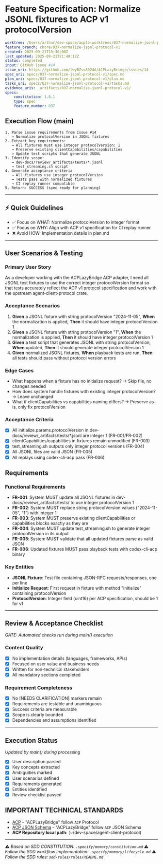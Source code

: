 # Feature Specification: Normalize JSONL fixtures to ACP v1 protocolVersion

```yaml
worktree: /Users/arthur/dev-space/acplb-worktrees/037-normalize-jsonl-protocol-v1
feature_branch: chore/037-normalize-jsonl-protocol-v1
created: 2025-09-21T19:30:00Z
last_updated: 2025-09-21T21:48:12Z
status: completed
input: GitHub Issue #14
issue_uri: https://github.com/lwyBZss8924d/ACPLazyBridge/issues/14
spec_uri: specs/037-normalize-jsonl-protocol-v1/spec.md
plan_uri: specs/037-normalize-jsonl-protocol-v1/plan.md
tasks_uri: specs/037-normalize-jsonl-protocol-v1/tasks.md
evidence_uris: _artifacts/037-normalize-jsonl-protocol-v1/
specs:
    constitution: 1.0.1
    type: spec
    feature_number: 037
```

## Execution Flow (main)

```text
1. Parse issue requirements from Issue #14
   → Normalize protocolVersion in JSONL fixtures
2. Extract key requirements:
   → All fixtures must use integer protocolVersion: 1
   → Preserve existing clientCapabilities/capabilities
   → Update test scripts that generate JSONL
3. Identify scope:
   → dev-docs/review/_artifacts/tests/*.jsonl
   → test_streaming.sh script
4. Generate acceptance criteria
   → All fixtures use integer protocolVersion
   → Tests pass with normalized fixtures
   → CI replay runner compatible
5. Return: SUCCESS (spec ready for planning)
```

---

## ⚡ Quick Guidelines

- ✅ Focus on WHAT: Normalize protocolVersion to integer format
- ✅ Focus on WHY: Align with ACP v1 specification for CI replay runner
- ❌ Avoid HOW: Implementation details in plan.md

---

## User Scenarios & Testing

### Primary User Story

As a developer working with the ACPLazyBridge ACP adapter, I need all JSONL test fixtures to use the correct integer protocolVersion format so that tests accurately reflect the ACP v1 protocol specification and work with the upstream agent-client-protocol crate.

### Acceptance Scenarios

1. **Given** a JSONL fixture with string protocolVersion "2024-11-05", **When** the normalization is applied, **Then** it should have integer protocolVersion 1
2. **Given** a JSONL fixture with string protocolVersion "1", **When** the normalization is applied, **Then** it should have integer protocolVersion 1
3. **Given** a test script that generates JSONL with string protocolVersion, **When** updated, **Then** it should generate integer protocolVersion 1
4. **Given** normalized JSONL fixtures, **When** playback tests are run, **Then** all tests should pass without protocol version errors

### Edge Cases

- What happens when a fixture has no initialize request? → Skip file, no changes needed
- How does system handle fixtures with existing integer protocolVersion? → Leave unchanged
- What if clientCapabilities vs capabilities naming differs? → Preserve as-is, only fix protocolVersion

### Acceptance Criteria

- [x] All initialize.params.protocolVersion in dev-docs/review/_artifacts/tests/*.jsonl are integer 1 (FR-001/FR-002)
- [x] clientCapabilities/capabilities in fixtures remain unmodified (FR-003)
- [x] test_streaming.sh outputs only integer protocol versions (FR-004)
- [x] All JSONL files are valid JSON (FR-005)
- [x] All replays using codex-cli-acp pass (FR-006)

## Requirements

### Functional Requirements

- **FR-001**: System MUST update all JSONL fixtures in dev-docs/review/_artifacts/tests/ to use integer protocolVersion 1
- **FR-002**: System MUST replace string protocolVersion values ("2024-11-05", "1") with integer 1
- **FR-003**: System MUST preserve existing clientCapabilities or capabilities blocks exactly as they are
- **FR-004**: System MUST update test_streaming.sh to generate integer protocolVersion in its output
- **FR-005**: System MUST validate that all updated fixtures parse as valid JSON
- **FR-006**: Updated fixtures MUST pass playback tests with codex-cli-acp binary

### Key Entities

- **JSONL Fixture**: Test file containing JSON-RPC requests/responses, one per line
- **Initialize Request**: First request in fixture with method "initialize" containing protocolVersion
- **ProtocolVersion**: Integer field (uint16) per ACP specification, should be 1 for v1

---

## Review & Acceptance Checklist

_GATE: Automated checks run during main() execution_

### Content Quality

- [x] No implementation details (languages, frameworks, APIs)
- [x] Focused on user value and business needs
- [x] Written for non-technical stakeholders
- [x] All mandatory sections completed

### Requirement Completeness

- [x] No [NEEDS CLARIFICATION] markers remain
- [x] Requirements are testable and unambiguous
- [x] Success criteria are measurable
- [x] Scope is clearly bounded
- [x] Dependencies and assumptions identified

---

## Execution Status

_Updated by main() during processing_

- [x] User description parsed
- [x] Key concepts extracted
- [x] Ambiguities marked
- [x] User scenarios defined
- [x] Requirements generated
- [x] Entities identified
- [x] Review checklist passed

## IMPORTANT TECHNICAL STANDARDS

- [ACP](https://github.com/zed-industries/agent-client-protocol) - "ACPLazyBridge" follow `ACP` Protocol
- [ACP JSON Schema](https://github.com/zed-industries/agent-client-protocol/blob/main/schema/schema.json) - "ACPLazyBridge" follow `ACP` JSON Schema
- **ACP Repository local path**: (~/dev-space/agent-client-protocol)

---

⚠️ _Based on SDD CONSTITUTION: `.specify/memory/constitution.md`_
⚠️ _Follow the SDD workflow implementation: `.specify/memory/lifecycle.md`_
⚠️ _Follow the SDD rules: `sdd-rules/rules/README.md`_
